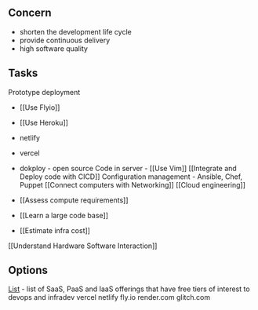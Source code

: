 ## Concern
- shorten the development life cycle 
- provide continuous delivery
- high software quality

## Tasks
Prototype deployment
* [[Use Flyio]]
* [[Use Heroku]]
* netlify
* vercel
* dokploy - open source
Code in server - [[Use Vim]]
[[Integrate and Deploy code with CICD]]
Configuration management - Ansible, Chef, Puppet
[[Connect computers with Networking]]
[[Cloud engineering]]

* [[Assess compute requirements]]
* [[Learn a large code base]]
* [[Estimate infra cost]]

[[Understand Hardware Software Interaction]]

## Options
[List](https://github.com/ripienaar/free-for-dev) - list of SaaS, PaaS and IaaS offerings that have free tiers of interest to devops and infradev
vercel
netlify
fly.io
render.com
glitch.com
